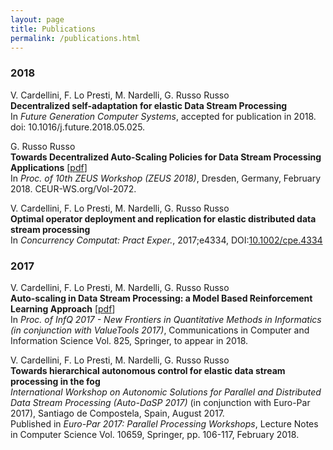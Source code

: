 ```yaml
---
layout: page
title: Publications
permalink: /publications.html
---
```

### 2018 ###

V. Cardellini, F. Lo Presti, M. Nardelli, G. Russo Russo<br>
**Decentralized self-adaptation for elastic Data Stream Processing**<br>
In *Future Generation Computer Systems*, accepted for publication in 2018. doi: 10.1016/j.future.2018.05.025.

G. Russo Russo<br>
**Towards Decentralized Auto-Scaling Policies for Data Stream Processing Applications**
\[[pdf](http://ceur-ws.org/Vol-2072/paper8.pdf)\]<br>
In *Proc. of 10th ZEUS Workshop (ZEUS 2018)*, Dresden, Germany, February 2018. CEUR-WS.org/Vol-2072. 


V. Cardellini, F. Lo Presti, M. Nardelli, G. Russo Russo<br>
**Optimal operator deployment and replication for elastic distributed data stream processing**<br>
In *Concurrency Computat: Pract Exper.*, 2017;e4334, DOI:[10.1002/cpe.4334](https://doi.org/10.1002/cpe.4334)

### 2017 ###
V. Cardellini, F. Lo Presti, M. Nardelli, G. Russo Russo<br>
**Auto-scaling in Data Stream Processing: a Model Based Reinforcement Learning Approach**
\[[pdf](http://www.ce.uniroma2.it/publications/infq2017.pdf)\]<br>
In *Proc. of InfQ 2017 - New Frontiers in Quantitative Methods in Informatics
(in conjunction with ValueTools 2017)*,
Communications in Computer and Information Science Vol. 825, Springer, to appear in 2018.	


V. Cardellini, F. Lo Presti, M. Nardelli, G. Russo Russo<br>
**Towards hierarchical autonomous control for elastic data stream processing in the fog**<br>
*International Workshop on Autonomic Solutions for Parallel and Distributed Data Stream Processing (Auto-DaSP 2017)* (in conjunction with Euro-Par 2017), Santiago de Compostela, Spain, August 2017. <br>
Published in *Euro-Par 2017: Parallel Processing Workshops*, Lecture Notes in Computer Science Vol. 10659, Springer, pp. 106-117, February 2018.

<br>
